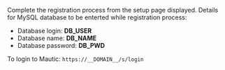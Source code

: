 Complete the registration process from the setup page displayed.
Details for MySQL database to be enterted while registration process:

- Database login:    __DB_USER__
- Database name:     __DB_NAME__
- Database password: __DB_PWD__

To login to Mautic: `https://__DOMAIN__/s/login`
